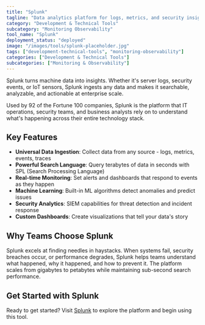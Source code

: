 ```yaml
---
title: "Splunk"
tagline: "Data analytics platform for logs, metrics, and security insights"
category: "Development & Technical Tools"
subcategory: "Monitoring Observability"
tool_name: "Splunk"
deployment_status: "deployed"
image: "/images/tools/splunk-placeholder.jpg"
tags: ["development-technical-tools", "monitoring-observability"]
categories: ["Development & Technical Tools"]
subcategories: ["Monitoring & Observability"]
---
```

Splunk turns machine data into insights. Whether it's server logs, security events, or IoT sensors, Splunk ingests any data and makes it searchable, analyzable, and actionable at enterprise scale.

Used by 92 of the Fortune 100 companies, Splunk is the platform that IT operations, security teams, and business analysts rely on to understand what's happening across their entire technology stack.

## Key Features
- **Universal Data Ingestion**: Collect data from any source - logs, metrics, events, traces
- **Powerful Search Language**: Query terabytes of data in seconds with SPL (Search Processing Language)
- **Real-time Monitoring**: Set alerts and dashboards that respond to events as they happen
- **Machine Learning**: Built-in ML algorithms detect anomalies and predict issues
- **Security Analytics**: SIEM capabilities for threat detection and incident response
- **Custom Dashboards**: Create visualizations that tell your data's story

## Why Teams Choose Splunk
Splunk excels at finding needles in haystacks. When systems fail, security breaches occur, or performance degrades, Splunk helps teams understand what happened, why it happened, and how to prevent it. The platform scales from gigabytes to petabytes while maintaining sub-second search performance.

## Get Started with Splunk

Ready to get started? Visit [Splunk](https://www.splunk.com) to explore the platform and begin using this tool.